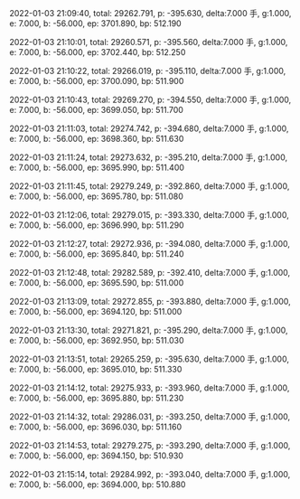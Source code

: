 2022-01-03 21:09:40, total: 29262.791, p: -395.630, delta:7.000 手, g:1.000, e: 7.000, b: -56.000, ep: 3701.890, bp: 512.190

2022-01-03 21:10:01, total: 29260.571, p: -395.560, delta:7.000 手, g:1.000, e: 7.000, b: -56.000, ep: 3702.440, bp: 512.250

2022-01-03 21:10:22, total: 29266.019, p: -395.110, delta:7.000 手, g:1.000, e: 7.000, b: -56.000, ep: 3700.090, bp: 511.900

2022-01-03 21:10:43, total: 29269.270, p: -394.550, delta:7.000 手, g:1.000, e: 7.000, b: -56.000, ep: 3699.050, bp: 511.700

2022-01-03 21:11:03, total: 29274.742, p: -394.680, delta:7.000 手, g:1.000, e: 7.000, b: -56.000, ep: 3698.360, bp: 511.630

2022-01-03 21:11:24, total: 29273.632, p: -395.210, delta:7.000 手, g:1.000, e: 7.000, b: -56.000, ep: 3695.990, bp: 511.400

2022-01-03 21:11:45, total: 29279.249, p: -392.860, delta:7.000 手, g:1.000, e: 7.000, b: -56.000, ep: 3695.780, bp: 511.080

2022-01-03 21:12:06, total: 29279.015, p: -393.330, delta:7.000 手, g:1.000, e: 7.000, b: -56.000, ep: 3696.990, bp: 511.290

2022-01-03 21:12:27, total: 29272.936, p: -394.080, delta:7.000 手, g:1.000, e: 7.000, b: -56.000, ep: 3695.840, bp: 511.240

2022-01-03 21:12:48, total: 29282.589, p: -392.410, delta:7.000 手, g:1.000, e: 7.000, b: -56.000, ep: 3695.590, bp: 511.000

2022-01-03 21:13:09, total: 29272.855, p: -393.880, delta:7.000 手, g:1.000, e: 7.000, b: -56.000, ep: 3694.120, bp: 511.000

2022-01-03 21:13:30, total: 29271.821, p: -395.290, delta:7.000 手, g:1.000, e: 7.000, b: -56.000, ep: 3692.950, bp: 511.030

2022-01-03 21:13:51, total: 29265.259, p: -395.630, delta:7.000 手, g:1.000, e: 7.000, b: -56.000, ep: 3695.010, bp: 511.330

2022-01-03 21:14:12, total: 29275.933, p: -393.960, delta:7.000 手, g:1.000, e: 7.000, b: -56.000, ep: 3695.880, bp: 511.230

2022-01-03 21:14:32, total: 29286.031, p: -393.250, delta:7.000 手, g:1.000, e: 7.000, b: -56.000, ep: 3696.030, bp: 511.160

2022-01-03 21:14:53, total: 29279.275, p: -393.290, delta:7.000 手, g:1.000, e: 7.000, b: -56.000, ep: 3694.150, bp: 510.930

2022-01-03 21:15:14, total: 29284.992, p: -393.040, delta:7.000 手, g:1.000, e: 7.000, b: -56.000, ep: 3694.000, bp: 510.880
